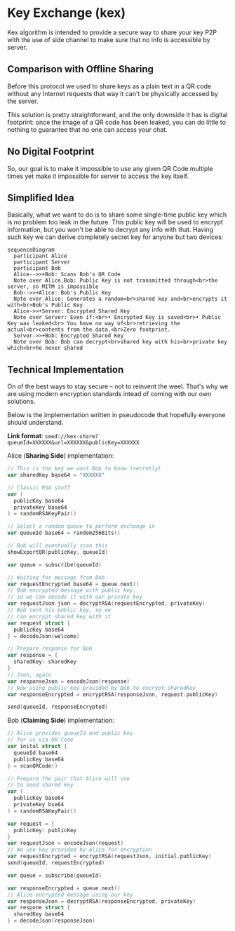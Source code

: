 # Key Exchange (kex)

Kex algorithm is intended to provide a secure way to share your key P2P
with the use of side channel to make sure that no info is accessible by server.

## Comparison with Offline Sharing

Before this protocol we used to share keys as a plain text in a QR code 
without any Internet requests that way it can't be physically accessed by the
server.

This solution is pretty straightforward, and the only downside it has
is digital footprint: once the image of a QR code has been leaked, you can do
little to nothing to guarantee that no one can access your chat.

## No Digital Footprint

So, our goal is to make it impossible to use any given QR Code multiple times
yet make it impossible for server to access the key itself.

## Simplified Idea

Basically, what we want to do is to share some single-time public key which
is no problem too leak in the future. This public key will be used to encrypt
information, but you won't be able to decrypt any info with that. Having such
key we can derive completely secret key for anyone but two devices:

```mermaid
sequenceDiagram
  participant Alice
  participant Server
  participant Bob
  Alice-->>+Bob: Scans Bob's QR Code
  Note over Alice,Bob: Public Key is not transmitted through<br>the server, so MITM is impossible
  Bob-->>+Alice: Bob's Public Key
  Note over Alice: Generates a random<br>shared key and<br>encrypts it with<br>Bob's Public Key
  Alice->>+Server: Encrypted Shared Key
  Note over Server: Even if:<br>• Encrypted Key is saved<br>• Public Key was leaked<br> You have no way of<br>retrieving the actual<br>contents from the data.<br>Zero footprint.
  Server->>+Bob: Encrypted Shared Key
  Note over Bob: Bob can decrypt<br>shared key with his<br>private key which<br>he never shared
```

## Technical Implementation

On of the best ways to stay secure – not to reinvent the weel. That's why we are
using modern encryption standards intead of coming with our own solutions.

Below is the implementation written in pseudocode that hopefully everyone should
understand.

**Link format**: `seed://kex-share?queueId=XXXXXX&url=XXXXXX&publicKey=XXXXXX`

Alice (**Sharing Side**) implementation:

```go
// This is the key we want Bob to know (secretly)
var sharedKey base64 = "XXXXXX"

// Classic RSA stuff
var (
  publicKey base64
  privateKey base64
) = randomRSAKeyPair()

// Select a random queue to perform exchange in
var queueId base64 = random256Bits()

// Bob will eventually scan this
showExportQR(publicKey, queueId)

var queue = subscribe(queueId)

// Waiting for message from Bob
var requestEncrypted base64 = queue.next()
// Bob encrypted message with public key,
// so we can decode it with our private key
var requestJson json = decryptRSA(requestEncrypted, privateKey)
// Bob sent his public key, so we
// can encrypt shared key with it
var request struct {
  publicKey base64
} = decodeJson(welcome)

// Prepare response for Bob
var response = {
  sharedKey: sharedKey
}
// Json, again
var responseJson = encodeJson(response)
// Now using public key provided by Bob to encrypt sharedKey
var responseEncrypted = encryptRSA(responseJson, request.publicKey)

send(queueId, responseEncrypted)
```

Bob (**Claiming Side**) implementation:

```go
// Alice provides queueId and public key 
// for us via QR Code
var inital struct {
  queueId base64
  publicKey base64
} = scanQRCode()

// Prepare the pair that Alice will use
// to send shared key
var (
  publicKey base64
  privateKey bse64
) = randomRSAKeyPair()

var request = {
  publicKey: publicKey
}
var requestJson = encodeJson(request)
// We use key provided by Alice for encryption
var requestEncrypted = encryptRSA(requestJson, initial.publicKey)
send(queueId, requestEncrypted)

var queue = subscribe(queueId)

var responseEncrypted = queue.next()
// Alice encrypted message using our key
var responseJson = decryptRSA(responseEncrypted, privateKey)
var respone struct {
  sharedKey base64
} = decodeJson(responseJson)
```

